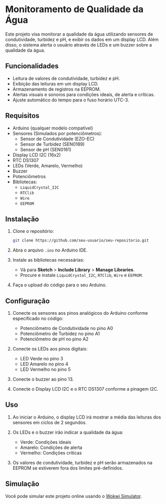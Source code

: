 # Monitoramento de Qualidade da Água

Este projeto visa monitorar a qualidade da água utilizando sensores de condutividade, turbidez e pH, e exibir os dados em um display LCD. Além disso, o sistema alerta o usuário através de LEDs e um buzzer sobre a qualidade da água.

## Funcionalidades

- Leitura de valores de condutividade, turbidez e pH.
- Exibição das leituras em um display LCD.
- Armazenamento de registros na EEPROM.
- Alertas visuais e sonoros para condições ideais, de alerta e críticas.
- Ajuste automático do tempo para o fuso horário UTC-3.

## Requisitos

- Arduino (qualquer modelo compatível)
- Sensores (Simulados por potenciômetros):
  - Sensor de Condutividade (EZO-EC)
  - Sensor de Turbidez (SEN0189)
  - Sensor de pH (SEN0161)
- Display LCD I2C (16x2)
- RTC DS1307
- LEDs (Verde, Amarelo, Vermelho)
- Buzzer
- Potenciômetros
- Bibliotecas:
  - `LiquidCrystal_I2C`
  - `RTClib`
  - `Wire`
  - `EEPROM`

## Instalação

1. Clone o repositório:

    ```sh
    git clone https://github.com/seu-usuario/seu-repositorio.git
    ```

2. Abra o arquivo `.ino` no Arduino IDE.

3. Instale as bibliotecas necessárias:
   - Vá para **Sketch** > **Include Library** > **Manage Libraries**.
   - Procure e instale `LiquidCrystal_I2C`, `RTClib`, `Wire` e `EEPROM`.

4. Faça o upload do código para o seu Arduino.

## Configuração

1. Conecte os sensores aos pinos analógicos do Arduino conforme especificado no código:
   - Potenciômetro de Condutividade no pino A0
   - Potenciômetro de Turbidez no pino A1
   - Potenciômetro de pH no pino A2

2. Conecte os LEDs aos pinos digitais:
   - LED Verde no pino 3
   - LED Amarelo no pino 4
   - LED Vermelho no pino 5

3. Conecte o buzzer ao pino 13.

4. Conecte o Display LCD I2C e o RTC DS1307 conforme a pinagem I2C.

## Uso

1. Ao iniciar o Arduino, o display LCD irá mostrar a média das leituras dos sensores em ciclos de 2 segundos.
2. Os LEDs e o buzzer irão indicar a qualidade da água:
   - Verde: Condições ideais
   - Amarelo: Condições de alerta
   - Vermelho: Condições críticas

3. Os valores de condutividade, turbidez e pH serão armazenados na EEPROM se estiverem fora dos limites pré-definidos.

## Simulação

Você pode simular este projeto online usando o [Wokwi Simulator](https://wokwi.com/projects/400073345184683009).

